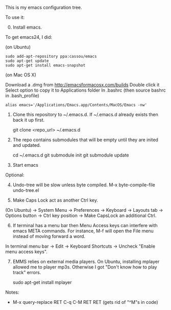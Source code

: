 This is my emacs configuration tree.

To use it:

0) Install emacs.

To get emacs24, I did:

(on Ubuntu)

    sudo add-apt-repository ppa:cassou/emacs
    sudo apt-get update
    sudo apt-get install emacs-snapshot

(on Mac OS X)

Download a .dmg from http://emacsformacosx.com/builds
Double click it
Select option to copy it to Applications folder
In .bashrc (then source bashrc in .bash_profile)

    alias emacs='/Applications/Emacs.app/Contents/MacOS/Emacs -nw'


1) Clone this repository to ~/.emacs.d. If ~/.emacs.d already exists then back it up first.

    git clone <repo_url> ~/.emacs.d

2) The repo contains submodules that will be empty until they are inited and updated.

    cd ~/.emacs.d
    git submodule init
    git submodule update

3) Start emacs

Optional:

4) Undo-tree will be slow unless byte compiled.  M-x byte-compile-file <ENTER> undo-tree.el <ENTER>

5) Make Caps Lock act as another Ctrl key.

(On Ubuntu) -> System Menu -> Preferences -> Keyboard -> Layouts tab -> Options button ->
Ctrl key position -> Make CapsLock an additional Ctrl.

6) If terminal has a menu bar then Menu Access keys can interfere with emacs META commands.  For
instance, M-f will open the File menu instead of moving forward a word.

In terminal menu bar -> Edit -> Keyboard Shortcuts -> Uncheck "Enable menu access keys".

7) EMMS relies on external media players.  On Ubuntu, installing mplayer allowed
me to player mp3s.  Otherwise I got "Don't know how to play track" errors.

    sudo apt-get install mplayer


Notes:

* M-x query-replace RET C-q C-M RET RET (gets rid of "^M"s in code)
